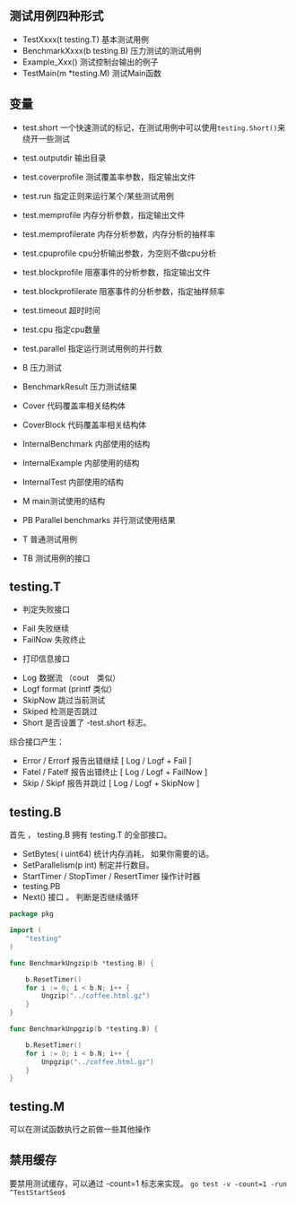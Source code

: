 ## 测试用例四种形式

- TestXxxx(t testing.T)
基本测试用例
- BenchmarkXxxx(b testing.B)
压力测试的测试用例
- Example_Xxx()
测试控制台输出的例子
- TestMain(m *testing.M)
测试Main函数

## 变量

- test.short
一个快速测试的标记，在测试用例中可以使用`testing.Short()`来绕开一些测试
- test.outputdir
输出目录
- test.coverprofile
测试覆盖率参数，指定输出文件
- test.run
指定正则来运行某个/某些测试用例
- test.memprofile
内存分析参数，指定输出文件
- test.memprofilerate
内存分析参数，内存分析的抽样率
- test.cpuprofile
cpu分析输出参数，为空则不做cpu分析
- test.blockprofile
阻塞事件的分析参数，指定输出文件
- test.blockprofilerate
阻塞事件的分析参数，指定抽样频率
- test.timeout
超时时间
- test.cpu
指定cpu数量
- test.parallel
指定运行测试用例的并行数

- B
压力测试
- BenchmarkResult
压力测试结果
- Cover
代码覆盖率相关结构体
- CoverBlock
代码覆盖率相关结构体
- InternalBenchmark
内部使用的结构
- InternalExample
内部使用的结构
- InternalTest
内部使用的结构
- M
main测试使用的结构
- PB
Parallel benchmarks 并行测试使用结果
- T
普通测试用例
- TB
测试用例的接口

## testing.T

* 判定失败接口
- Fail
失败继续
- FailNow
失败终止

* 打印信息接口
- Log
数据流 （cout　类似）
- Logf
format (printf 类似）
- SkipNow
跳过当前测试
- Skiped
检测是否跳过
- Short
是否设置了 -test.short 标志。

综合接口产生：

- Error / Errorf 报告出错继续 [ Log / Logf + Fail ]
- Fatel / Fatelf 报告出错终止 [ Log / Logf + FailNow ]
- Skip / Skipf 报告并跳过 [ Log / Logf + SkipNow ]

## testing.B

首先 ， testing.B 拥有 testing.T 的全部接口。
- SetBytes( i uint64) 统计内存消耗， 如果你需要的话。
- SetParallelism(p int) 制定并行数目。
- StartTimer / StopTimer / ResertTimer 操作计时器
- testing.PB
- Next() 接口 。 判断是否继续循环

```go
package pkg

import (
	"testing"
)

func BenchmarkUngzip(b *testing.B) {

	b.ResetTimer()
	for i := 0; i < b.N; i++ {
		Ungzip("../coffee.html.gz")
	}
}

func BenchmarkUnpgzip(b *testing.B) {

	b.ResetTimer()
	for i := 0; i < b.N; i++ {
		Unpgzip("../coffee.html.gz")
	}
}
```

## testing.M

可以在测试函数执行之前做一些其他操作

## 禁用缓存

要禁用测试缓存，可以通过 -count=1 标志来实现。
`go test -v -count=1 -run ^TestStartSeo$`
